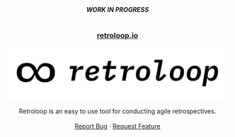 <div align="center">
  <em><b>WORK IN PROGRESS</b></em>
</div>
<br />

<!-- PROJECT LOGO -->
<div align="center">

<h3 align="center">
  <a href="https://retroloop.io" rel="noopener">retroloop.io</a>
</h3>

![Retroloop Logo](./public/retroloop-logo.png) <br />

  <p align="center">
Retroloop is an easy to use tool for conducting agile retrospectives.
    <br />
    <br />
    <a href="https://github.com/luisstd/listed-app/issues">Report Bug</a>
    ·
    <a href="https://github.com/luisstd/listed-app/issues">Request Feature</a>
  </p>
</div>
